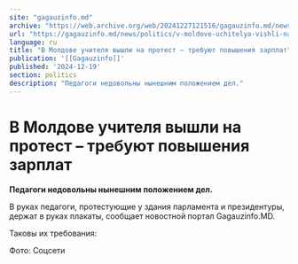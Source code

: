 ```yaml
---
site: "gagauzinfo.md"
archive: "https://web.archive.org/web/20241227121516/gagauzinfo.md/news/politics/v-moldove-uchitelya-vishli-na-protest-trebuyut-povisheniya-zarplat"
url: "https://gagauzinfo.md/news/politics/v-moldove-uchitelya-vishli-na-protest-trebuyut-povisheniya-zarplat"
language: ru
title: "В Молдове учителя вышли на протест – требуют повышения зарплат"
publication: '[[Gagauzinfo]]'
published: '2024-12-19'
section: politics
description: "Педагоги недовольны нынешним положением дел."
---
```


# В Молдове учителя вышли на протест – требуют повышения зарплат

**Педагоги недовольны нынешним положением дел.**

В руках педагоги, протестующие у здания парламента и президентуры, держат в руках плакаты, сообщает новостной портал Gagauzinfo.MD.

Таковы их требования:

Фото: Соцсети